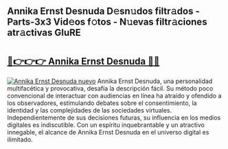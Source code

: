 ## Annika Ernst Desnuda D𝚎sn𝚞dos filtr𝚊dos - Parts-3x3 Vid𝚎os f𝚘tos - N𝚞evas filtr𝚊ciones atr𝚊ctivas GIuRE

# <h2><a href="http://mb84ov.tromn.icu/?c=Annika+Ernst+Desnuda">🔗👉👉👉 Annika Ernst Desnuda 🔗🔗</a></h2>

[![Annika Ernst Desnuda nuevo](https://i.imgur.com/pEAQMta.gif)](http://mb84ov.tromn.icu/?c=Annika+Ernst+Desnuda)
Annika Ernst Desnuda, una personalidad multifacética y provocativa, desafía la descripción fácil. Su método poco convencional de interactuar con audiencias en línea ha atraído y ofendido a los observadores, estimulando debates sobre el consentimiento, la identidad y las complejidades de las sociedades virtuales. Independientemente de sus decisiones futuras, su influencia en los medios digitales es indiscutible. Con un espíritu inquebrantable y un atractivo innegable, el alcance de Annika Ernst Desnuda en el universo digital es ilimitado.
